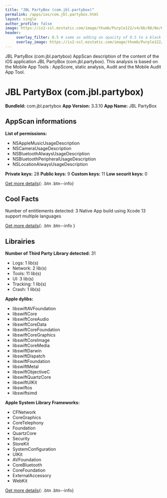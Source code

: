 ```yaml
---
title: "JBL PartyBox (com.jbl.partybox)"
permalink: /apps/ios/com.jbl.partybox.html
layout: single
author_profile: false
image: https://is2-ssl.mzstatic.com/image/thumb/Purple122/v4/6b/88/0e/6b880ed9-b833-1ec4-62b5-a8b0b1392172/AppIcon-0-0-1x_U007emarketing-0-0-0-5-0-0-sRGB-0-0-0-GLES2_U002c0-512MB-85-220-0-0.png/512x512bb.jpg
header: 
     overlay_filter: 0.5 # same as adding an opacity of 0.5 to a black background
     overlay_image: https://is2-ssl.mzstatic.com/image/thumb/Purple122/v4/6b/88/0e/6b880ed9-b833-1ec4-62b5-a8b0b1392172/AppIcon-0-0-1x_U007emarketing-0-0-0-5-0-0-sRGB-0-0-0-GLES2_U002c0-512MB-85-220-0-0.png/512x512bb.jpg
---
```

JBL PartyBox (com.jbl.partybox) AppScan description of the content of the iOS application JBL PartyBox (com.jbl.partybox). This analysis is based on the Mobile App Tools : AppScore, static analysis, Audit and the Mobile Audit App Tool.

# JBL PartyBox (com.jbl.partybox)

**BundleId:** com.jbl.partybox
**App Version:** 3.3.10
**App Name:** JBL PartyBox


## AppScan informations 

**List of permissions:** 
- NSAppleMusicUsageDescription
- NSCameraUsageDescription
- NSBluetoothAlwaysUsageDescription
- NSBluetoothPeripheralUsageDescription
- NSLocationAlwaysUsageDescription
  
  
**Private keys:** 28
**Public keys:** 9
**Custom keys:** 11
**Low securit keys:** 0
  
[Get more details](/pricing.html){: .btn .btn--info}

## Cool Facts

Number of entitlements detected: 3
Native App
build using Xcode 13
support multiple languages
  
[Get more details](/pricing.html){: .btn .btn--info }

## Librairies 
**Number of Third Party Library detected:** 31
- Logs: 1 lib(s)
- Network: 2 lib(s)
- Tools: 11 lib(s)
- UI: 3 lib(s)
- Tracking: 1 lib(s)
- Crash: 1 lib(s)


**Apple dylibs:**
- libswiftAVFoundation
- libswiftCore
- libswiftCoreAudio
- libswiftCoreData
- libswiftCoreFoundation
- libswiftCoreGraphics
- libswiftCoreImage
- libswiftCoreMedia
- libswiftDarwin
- libswiftDispatch
- libswiftFoundation
- libswiftMetal
- libswiftObjectiveC
- libswiftQuartzCore
- libswiftUIKit
- libswiftos
- libswiftsimd


**Apple System Library Frameworks:**
- CFNetwork
- CoreGraphics
- CoreTelephony
- Foundation
- QuartzCore
- Security
- StoreKit
- SystemConfiguration
- UIKit
- AVFoundation
- CoreBluetooth
- CoreFoundation
- ExternalAccessory
- WebKit


  
[Get more details](/pricing.html){: .btn .btn--info}

